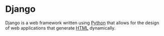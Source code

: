 # Django

Django is a web framework written using [Python](/Python) that allows for the design of web applications that generate [HTML](/HTML) dynamically.



